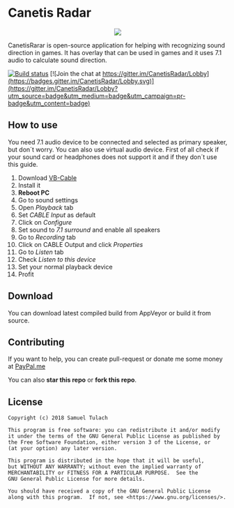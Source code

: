 ﻿# Canetis Radar
<p align="center">
    <img src="https://i.imgur.com/V4iRCq5.png">
</p>
CanetisRarar is open-source application for helping with recognizing sound direction in games. It has overlay that can be used in games and it uses 7.1 audio to calculate sound direction.


[![Build status](https://ci.appveyor.com/api/projects/status/6ohnn5stgvsjj0of?svg=true)](https://ci.appveyor.com/project/SamuelTulach/canetisradar) [![Join the chat at https://gitter.im/CanetisRadar/Lobby](https://badges.gitter.im/CanetisRadar/Lobby.svg)](https://gitter.im/CanetisRadar/Lobby?utm_source=badge&utm_medium=badge&utm_campaign=pr-badge&utm_content=badge) 

## How to use
You need 7.1 audio device to be connected and selected as primary speaker, but don´t worry. You can also use virtual audio device. First of all check if your sound card or headphones does not support it and if they don´t use this guide.

 1. Download [VB-Cable](https://www.vb-audio.com/Cable/)
 2. Install it
 3. **Reboot PC**
 4. Go to sound settings 
 5. Open *Playback* tab
 6. Set *CABLE Input* as default
 7. Click on *Configure*
 8. Set sound to *7.1 surround* and enable all speakers
 9. Go to *Recording* tab
 10. Click on CABLE Output and click *Properties*
 11. Go to *Listen* tab
 12. Check *Listen to this device*
 13. Set your normal playback device
 14. Profit
 

## Download
You can download latest compiled build from AppVeyor or build it from source.

## Contributing
If you want to help, you can create pull-request or donate me some money at [PayPal.me](paypal.me/SamuelTulach)

You can also **star this repo** or **fork this repo**.

## License

    Copyright (c) 2018 Samuel Tulach
    
    This program is free software: you can redistribute it and/or modify
    it under the terms of the GNU General Public License as published by
    the Free Software Foundation, either version 3 of the License, or
    (at your option) any later version.
    
    This program is distributed in the hope that it will be useful,
    but WITHOUT ANY WARRANTY; without even the implied warranty of
    MERCHANTABILITY or FITNESS FOR A PARTICULAR PURPOSE.  See the
    GNU General Public License for more details.
    
    You should have received a copy of the GNU General Public License
    along with this program.  If not, see <https://www.gnu.org/licenses/>.

 

